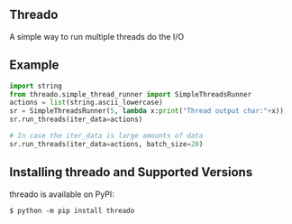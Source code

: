 ## Threado
A simple way to run multiple threads do the I/O

## Example
```python
import string
from threado.simple_thread_runner import SimpleThreadsRunner
actions = list(string.ascii_lowercase)
sr = SimpleThreadsRunner(5, lambda x:print("Thread output char:"+x))
sr.run_threads(iter_data=actions)

# In case the iter_data is large amounts of data
sr.run_threads(iter_data=actions, batch_size=20)
```


## Installing threado and Supported Versions

threado is available on PyPI:

```console
$ python -m pip install threado
```
